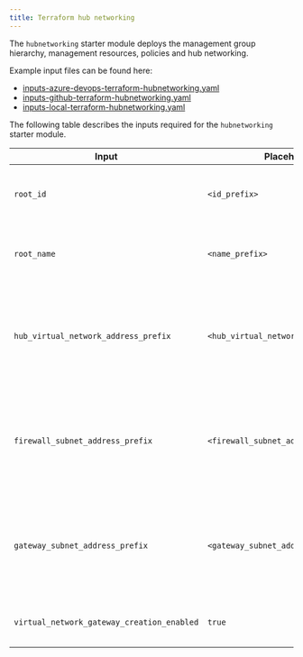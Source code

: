 ```yaml
---
title: Terraform hub networking
---
```


The `hubnetworking` starter module deploys the management group hierarchy, management resources, policies and hub networking.

Example input files can be found here:

- [inputs-azure-devops-terraform-hubnetworking.yaml][example_powershell_inputs_azure_devops_terraform_hubnetworking]
- [inputs-github-terraform-hubnetworking.yaml][example_powershell_inputs_github_terraform_hubnetworking]
- [inputs-local-terraform-hubnetworking.yaml][example_powershell_inputs_local_terraform_hubnetworking]

The following table describes the inputs required for the `hubnetworking` starter module.

| Input | Placeholder | Description |
| - | -- | --- |
| `root_id` | `<id_prefix>` | This is the prefix for the ID of management groups. |
| `root_name` | `<name_prefix>` | This is the prefix for the name of management groups. |
| `hub_virtual_network_address_prefix` | `<hub_virtual_network_address_prefix>` | This is the ip address prefix for the hub virtual network. This must be a valid CIDR, e.g. `10.0.0.0/16`. |
| `firewall_subnet_address_prefix` | `<firewall_subnet_address_prefix>` | This is the ip address prefix for the firewall subnet. This must be a valid CIDR, e.g. `10.0.0.0/24`. |
| `gateway_subnet_address_prefix` | `<gateway_subnet_address_prefix>` | This is the ip address prefix for the gateway subnet. This must be a valid CIDR, e.g. `10.0.1.0/24`. |
| `virtual_network_gateway_creation_enabled` | `true` | Determines whether or not to deploy the gateway. |

 [//]: # (************************)
 [//]: # (INSERT LINK LABELS BELOW)
 [//]: # (************************)

[example_powershell_inputs_azure_devops_terraform_hubnetworking]:    https://raw.githubusercontent.com/Azure/ALZ-PowerShell-Module/refs/heads/main/docs/wiki/examples/powershell-inputs/inputs-azure-devops-terraform-hubnetworking.yaml "Example - PowerShell Inputs - Azure DevOps - Terraform - Hub Networking"
[example_powershell_inputs_github_terraform_hubnetworking]:     https://raw.githubusercontent.com/Azure/ALZ-PowerShell-Module/refs/heads/main/docs/wiki/examples/powershell-inputs/inputs-github-terraform-hubnetworking.yaml "Example - PowerShell Inputs - GitHub - Terraform - Hub Networking"
[example_powershell_inputs_local_terraform_hubnetworking]:  https://raw.githubusercontent.com/Azure/ALZ-PowerShell-Module/refs/heads/main/docs/wiki/examples/powershell-inputs/inputs-local-terraform-hubnetworking.yaml "Example - PowerShell Inputs - Local - Terraform - Hub Networking"
